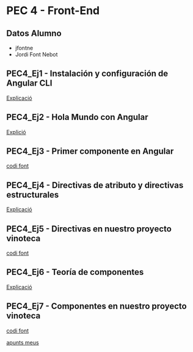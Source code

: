 # PEC 4 - Front-End

## Datos Alumno
* jfontne
* Jordi Font Nebot

## PEC4_Ej1 - Instalación y configuración de Angular CLI

[Explicació](PEC4_Ej1/PEC4_Ej1_respuestas_teoria.md)

## PEC4_Ej2 - Hola Mundo con Angular

[Explició](PEC4_Ej2/PEC4_Ej2_respuestas_teoria.md)

## PEC4_Ej3 - Primer componente en Angular

[codi font](PEC4_Ej3)

## PEC4_Ej4 - Directivas de atributo y directivas estructurales

[Explicació](PEC4_Ej4/PEC4_Ej4_respuestas_teoria.md)

## PEC4_Ej5 - Directivas en nuestro proyecto vinoteca

[codi font](PEC4/Ej5)

## PEC4_Ej6 - Teoría de componentes

[Explicació](PEC4_Ej6/PEC4_Ej6_respuestas_teoria.md)

## PEC4_Ej7 - Componentes en nuestro proyecto vinoteca

[codi font](PEC4_Ej7)

[apunts meus](PEC4_Ej7/README.md)